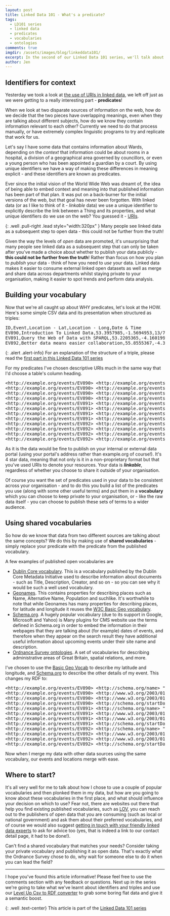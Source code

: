 ```yaml
---
layout: post
title: Linked Data 101 - What's a predicate?
tags:
  - LD101 series
  - linked data
  - predicates
  - vocabularies
  - ontologies
comments: true
imgdir:	/assets/images/blog/linkeddata101/
excerpt: In the second of our Linked Data 101 series, we'll talk about predicates and how shared vocabularies make published data more reusable.
author: Jen
---
```


Identifiers for context
-----

Yesterday we took a look at [the use of URIs in linked data](/blog/2016/02/16/linked-data-101-identifiers.html), we left off just as we were getting to a really interesting part - **predicates**! 

When we look at two disparate sources of information on the web, how do we decide that the two pieces have overlapping meanings, even when they are talking about different subjects, how do we know they contain information relevant to each other? Currently we need to do that process manually, or have extremely complex linguistic programs to try and replicate that work for us. 

Let's say I have some data that contains information about Wards, depending on the *context* that information could be about rooms in a hospital, a division of a geographical area governed by councillors, or even a young person who has been appointed a guardian by a court. By using unique identifiers we have a way of making these differences in meaning explicit - and these identifiers are known as predicates.

Ever since the initial vision of the World Wide Web was dreamt of, the idea of being able to embed context and meaning into that published information has been part of that plan. It was put on a back-burner for the initial versions of the web, but that goal has never been forgotten. With linked data (or as I like to think of it - *linkable* data) we use a unique identifier to explicitly describe the link between a Thing and its properties, and what unique identifiers do we use on the web? You guessed it - [URIs](/blog/2016/02/16/linked-data-101-identifiers.html). 

{: .well .pull-right .lead style="width:320px" }
Many people see linked data as a subsequent step to open data - this could not be further from the truth!

Given the way the levels of *open* data are promoted, it's unsurprising that many people see linked data as a subsequent step that can only be taken after you've made a choice about whether to publish your data publicly - **this could not be further from the truth**! 
Rather than focus on how you plan to *publish* your data - think of how you need to *use* your data. Linked data makes it easier to consume external linked open datasets as well as merge and share data across departments whilst staying private to your organisation, making it easier to spot trends and perform data analysis.


Building your vocabulary
-----

Now that we're all caught up about WHY predicates, let's look at the HOW. Here's some simple CSV data and its presentation when structured as triples: 

<pre>
ID,Event,Location - Lat,Location - Long,Date & Time
EV890,Introduction To Linked Data,53.3957985,-1.5694953,13/7/2016 11:00:00 AM
EV891,Query the Web of Data with SPARQL,53.2205365,-4.1601993,20/4/2016 7:00:00 PM
EV892,Better data means easier collaboration,55.8555367,-4.3024977,3/8/2016 6:30:00 PM
</pre> 

{: .alert .alert-info}
For an explanation of the structure of a triple, please read the [first part in this Linked Data 101 series](/blog/2016/02/16/linked-data-101-identifiers.html)

For my predicates I've chosen descriptive URIs much in the same way that I'd choose a table's column heading.

<pre>
&lt;http://example.org/events/EV890&gt; &lt;http://example.org/events/title&gt; "Introduction To Linked Data" .
&lt;http://example.org/events/EV890&gt; &lt;http://example.org/events/latitude&gt; "53.3957985" .
&lt;http://example.org/events/EV890&gt; &lt;http://example.org/events/longitude&gt; "-1.5694953" .
&lt;http://example.org/events/EV890&gt; &lt;http://example.org/events/date&gt; "2016-07-13T11:00:00.0000000+00:00"^^&lt;http://www.w3.org/2001/XMLSchema#dateTime&gt; .
&lt;http://example.org/events/EV891&gt; &lt;http://example.org/events/title&gt; "Query the Web of Data with SPARQL" .
&lt;http://example.org/events/EV891&gt; &lt;http://example.org/events/latitude&gt; "53.2205365" .
&lt;http://example.org/events/EV891&gt; &lt;http://example.org/events/longitude&gt; "-4.1601993" .
&lt;http://example.org/events/EV891&gt; &lt;http://example.org/events/date&gt; "2016-04-20T19:00:00.0000000+00:00"^^&lt;http://www.w3.org/2001/XMLSchema#dateTime&gt; .
&lt;http://example.org/events/EV892&gt; &lt;http://example.org/events/title&gt; "Better data means easier collaboration" .
&lt;http://example.org/events/EV892&gt; &lt;http://example.org/events/latitude&gt; "55.8555367" .
&lt;http://example.org/events/EV892&gt; &lt;http://example.org/events/longitude&gt; "-4.3024977" .
&lt;http://example.org/events/EV892&gt; &lt;http://example.org/events/date&gt; "2016-08-03T18:30:00.0000000+00:00"^^&lt;http://www.w3.org/2001/XMLSchema#dateTime&gt; .
</pre>

As it is the data would be fine to publish on your internal or external data portal (using your portal's address rather than example.org of course!). It's 4 star data, meaning that not only is it in a non-proprietary format but that you've used URIs to denote your resources. Your data is ***linkable***, regardless of whether you choose to share it outside of your organisation. 

Of course you want the set of predicates used in your data to be consistent across your organisation - and to do this you build a list of the predicates you use (along with some other useful terms) and put them in a **vocabulary** which you can choose to keep private to your organisation, or - like the raw data itself - you can choose to publish these sets of terms to a wider audience.

Using shared vocabularies
----

So how do we know that data from two different sources are talking about the same concepts? We do this by making use of **shared vocabularies** - simply replace your predicate with the predicate from the published vocabulary. 

A few examples of published open vocabularies are 

 -  [Dublin Core vocabulary](http://semanticweb.org/wiki/Dublin_Core). This is a vocabulary published by the Dublin Core Metadata Initiative used to describe information about documents - such as Title, Description, Creator, and so on - so you can see why it would be such a well used vocabulary. 
 -  [Geonames](http://www.geonames.org/ontology/documentation.html). This contains properties for describing places such as Name, Alternative Name, Population and suchlike. It's worthwhile to note that while Geonames has many properties for describing places, for latitude and longitude it reuses the [W3C Basic Geo vocabulary](https://www.w3.org/2003/01/geo/). 
 -  [Schema.org](http://schema.org). A hugely popular vocabulary (due to its support in Google, Microsoft and Yahoo) is  Many plugins for CMS website use the terms defined in Schema.org in order to embed the information in their webpages that they are talking about (for example) dates of events, and therefore when they appear on the search result they have additional useful information about upcoming events under their site name and description.
 -  [Ordnance Survey ontologies](http://data.ordnancesurvey.co.uk/ontology). A set of vocabularies for describing administrative areas of Great Britain, spatial relations, and more. 

I've chosen to use the [Basic Geo Vocab](https://www.w3.org/2003/01/geo/) to describe my latitude and longitude, and [Schema.org](https://schema.org/Event) to describe the other details of my event. This changes my RDF to:

<pre>
&lt;http://example.org/events/EV890&gt; &lt;http://schema.org/name&gt; "Introduction To Linked Data" .
&lt;http://example.org/events/EV890&gt; &lt;http://www.w3.org/2003/01/geo/wgs84_pos#lat&gt; "53.3957985" .
&lt;http://example.org/events/EV890&gt; &lt;http://www.w3.org/2003/01/geo/wgs84_pos#long&gt; "-1.5694953" .
&lt;http://example.org/events/EV890&gt; &lt;http://schema.org/startDate&gt; "2016-07-13T11:00:00.0000000+00:00"^^&lt;http://www.w3.org/2001/XMLSchema#dateTime&gt; .
&lt;http://example.org/events/EV891&gt; &lt;http://schema.org/name&gt; "Query the Web of Data with SPARQL" .
&lt;http://example.org/events/EV891&gt; &lt;http://www.w3.org/2003/01/geo/wgs84_pos#lat&gt; "53.2205365" .
&lt;http://example.org/events/EV891&gt; &lt;http://www.w3.org/2003/01/geo/wgs84_pos#long&gt; "-4.1601993" .
&lt;http://example.org/events/EV891&gt; &lt;http://schema.org/startDate&gt; "2016-04-20T19:00:00.0000000+00:00"^^&lt;http://www.w3.org/2001/XMLSchema#dateTime&gt; .
&lt;http://example.org/events/EV892&gt; &lt;http://schema.org/name&gt; "Better data means easier collaboration" .
&lt;http://example.org/events/EV892&gt; &lt;http://www.w3.org/2003/01/geo/wgs84_pos#lat&gt; "55.8555367" .
&lt;http://example.org/events/EV892&gt; &lt;http://www.w3.org/2003/01/geo/wgs84_pos#long&gt; "-4.3024977" .
&lt;http://example.org/events/EV892&gt; &lt;http://schema.org/startDate&gt; "2016-08-03T18:30:00.0000000+00:00"^^&lt;http://www.w3.org/2001/XMLSchema#dateTime&gt; .
</pre>

Now when I merge my data with other data sources using the same vocabulary, our events and locations merge with ease.

Where to start?
------

It's all very well for me to talk about how I chose to use a couple of popular vocabularies and then plonked them in my data, but how are you going to know about these vocabularies in the first place, and what should influence your decision on which to use? Fear not, there are websites out there that help you find existing published vocabularies, such as [LOV](http://lov.okfn.org/dataset/lov), you can reach out to the publishers of open data that you are consuming (such as local or national government) and ask them about their preferred vocabularies, and of course we would also suggest [getting in touch with your friendly linked data experts](http://networkedplanet.com/#contact) to ask for advice too (yes, that is indeed a link to our contact detail page, it had to be done!). 

Can't find a shared vocabulary that matches your needs? Consider taking your private vocabulary and publishing it as open data. That's exactly what the Ordnance Survey chose to do, why wait for someone else to do it when you can lead the field?

----------

I hope you've found this article informative! Please feel free to use the comments section with any feedback or questions. Next up in the series we're going to take what we've learnt about identifiers and triples and use our [Level Up Csv to RDF converter](http://levelup.networkedplanet.com) to grab some boring flat data and give it a semantic boost. 

{: .well .text-center}
This article is part of the [Linked Data 101 series](/blog/tags/ld101-series/)






